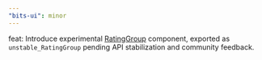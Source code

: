 ```yaml
---
"bits-ui": minor
---
```


feat: Introduce experimental [RatingGroup](https://bits-ui.com/docs/components/rating-group) component, exported as `unstable_RatingGroup` pending API stabilization and community feedback.